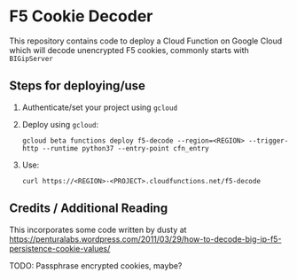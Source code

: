 # F5 Cookie Decoder

This repository contains code to deploy a Cloud Function on Google Cloud which will decode unencrypted F5 cookies, commonly starts with `BIGipServer`

## Steps for deploying/use

1. Authenticate/set your project using `gcloud`

2. Deploy using `gcloud`:

   `gcloud beta functions deploy f5-decode --region=<REGION> --trigger-http --runtime python37 --entry-point cfn_entry`

3. Use:

   `curl https://<REGION>-<PROJECT>.cloudfunctions.net/f5-decode`

## Credits / Additional Reading

This incorporates some code written by dusty at https://penturalabs.wordpress.com/2011/03/29/how-to-decode-big-ip-f5-persistence-cookie-values/

TODO: Passphrase encrypted cookies, maybe?
